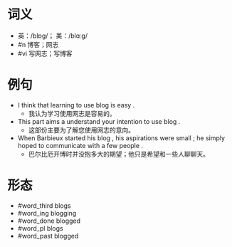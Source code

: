 # 词义
- 英：/blɒɡ/； 美：/blɑːɡ/
- #n 博客；网志
- #vi 写网志；写博客
# 例句
- I think that learning to use blog is easy .
	- 我认为学习使用网志是容易的。
- This part aims a understand your intention to use blog .
	- 这部份主要为了解您使用网志的意向。
- When Barbieux started his blog , his aspirations were small ; he simply hoped to communicate with a few people .
	- 巴尔比厄开博时并没抱多大的期望；他只是希望和一些人聊聊天。
# 形态
- #word_third blogs
- #word_ing blogging
- #word_done blogged
- #word_pl blogs
- #word_past blogged
